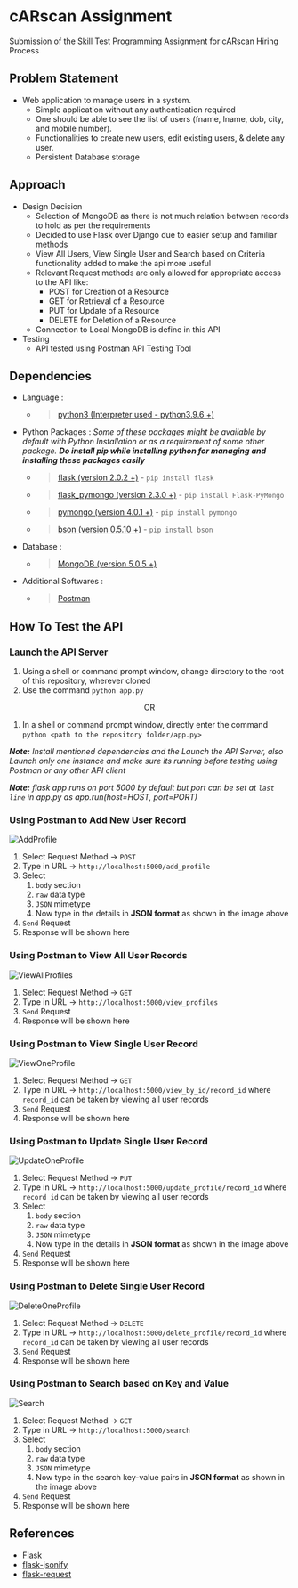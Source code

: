 # cARscan Assignment
Submission of the Skill Test Programming Assignment for cARscan Hiring Process

## Problem Statement
- Web application to manage users in a system.
	- Simple application without any authentication required
	- One should be able to see the list of users (fname, lname, dob, city, and mobile
number).
	- Functionalities to create new users, edit existing users, & delete any user.
	- Persistent Database storage

## Approach
- Design Decision
    - Selection of MongoDB as there is not much relation between records to hold as per the requirements
    - Decided to use Flask over Django due to easier setup and familiar methods
    - View All Users, View Single User and Search based on Criteria functionality added to make the api more useful
    - Relevant Request methods are only allowed for appropriate access to the API like:
      - POST for Creation of a Resource
      - GET for Retrieval of a Resource
      - PUT for Update of a Resource
      - DELETE for Deletion of a Resource
    - Connection to Local MongoDB is define in this API
- Testing
    - API tested using Postman API Testing Tool

## Dependencies
- Language :
  - >[python3 (Interpreter used - python3.9.6 +)](https://www.python.org/downloads/)
- Python Packages : _Some of these packages might be available by default with Python Installation or as a requirement of some other package. __Do install pip while installing python for managing and installing these packages easily___
  - >[flask (version 2.0.2 +)](https://pypi.org/project/Flask/) - `pip install flask`  
  - >[flask_pymongo (version 2.3.0 +)](https://pypi.org/project/Flask-PyMongo/) - `pip install Flask-PyMongo`  
  - >[pymongo (version 4.0.1 +)](https://pypi.org/project/pymongo/) - `pip install pymongo`  
  - >[bson (version 0.5.10 +)](https://pypi.org/project/bson/) - `pip install bson`
- Database :
  - >[MongoDB (version 5.0.5 +)](https://www.mongodb.com/try/download/community)
- Additional Softwares :
  - >[Postman](https://www.postman.com/downloads/)

## How To Test the API
### Launch the API Server
1. Using a shell or command prompt window, change directory to the root of this repository, wherever cloned
2. Use the command `python app.py`

<p align="center">
    OR
</p>

1. In a shell or command prompt window, directly enter the command `python <path to the repository folder/app.py>`

*__Note:__ Install mentioned dependencies and the Launch the API Server, also Launch only one instance and make sure its running before testing using Postman or any other API client*

*__Note:__ flask app runs on port 5000 by default but port can be set at `last line` in app.py as app.run(host=HOST, port=PORT)*

### Using Postman to Add New User Record
  ![AddProfile](PostmanTestingImages/AddProfile.png)  
  1. Select Request Method &rarr; `POST`
  2. Type in URL &rarr; `http://localhost:5000/add_profile`
  3. Select
     1. `body` section
     2. `raw` data type
     3. `JSON` mimetype
     4. Now type in the details in **JSON format** as shown in the image above
  4. `Send` Request
  5. Response will be shown here
### Using Postman to View All User Records
  ![ViewAllProfiles](PostmanTestingImages/ViewAllProfiles.png)  
  1. Select Request Method &rarr; `GET`
  2. Type in URL &rarr; `http://localhost:5000/view_profiles`
  3. `Send` Request
  4. Response will be shown here
### Using Postman to View Single User Record
  ![ViewOneProfile](PostmanTestingImages/ViewOneProfile.png)
  1. Select Request Method &rarr; `GET`
  2. Type in URL &rarr; `http://localhost:5000/view_by_id/record_id` where `record_id` can be taken by viewing all user records
  3. `Send` Request
  4. Response will be shown here
### Using Postman to Update Single User Record
  ![UpdateOneProfile](PostmanTestingImages/UpdateOneProfile.png)  
  1. Select Request Method &rarr; `PUT`
  2. Type in URL &rarr; `http://localhost:5000/update_profile/record_id` where `record_id` can be taken by viewing all user records
  3. Select
     1. `body` section
     2. `raw` data type
     3. `JSON` mimetype
     4. Now type in the details in **JSON format** as shown in the image above
  4. `Send` Request
  5. Response will be shown here
### Using Postman to Delete Single User Record
  ![DeleteOneProfile](PostmanTestingImages/DeleteOneProfile.png)  
  1. Select Request Method &rarr; `DELETE`
  2. Type in URL &rarr; `http://localhost:5000/delete_profile/record_id` where `record_id` can be taken by viewing all user records
  3. `Send` Request
  4. Response will be shown here
### Using Postman to Search based on Key and Value
  ![Search](PostmanTestingImages/Search.png)  
  1. Select Request Method &rarr; `GET`
  2. Type in URL &rarr; `http://localhost:5000/search`
  3. Select
     1. `body` section
     2. `raw` data type
     3. `JSON` mimetype
     4. Now type in the search key-value pairs in **JSON format** as shown in the image above
  4. `Send` Request
  5. Response will be shown here

## References
- [Flask](https://flask.palletsprojects.com/en/1.1.x/api/?highlight=flask%20flask#flask.Flask)
- [flask-jsonify](https://flask.palletsprojects.com/en/1.1.x/api/?highlight=jsonify#flask.json.jsonify)
- [flask-request](https://flask.palletsprojects.com/en/1.1.x/api/?highlight=request#flask.request)